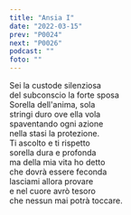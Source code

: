 ```yaml
---
title: "Ansia I"
date: "2022-03-15"
prev: "P0024"
next: "P0026"
podcast: ""
foto: ""
---
```


Sei la custode silenziosa  
del subconscio la forte sposa  
Sorella dell'anima, sola  
stringi duro ove ella vola  
spaventando ogni azione  
nella stasi la protezione.  
Ti ascolto e ti rispetto  
sorella dura e profonda  
ma della mia vita ho detto  
che dovrà essere feconda  
lasciami allora provare  
e nel cuore avrò tesoro  
che nessun mai potrà toccare.  

